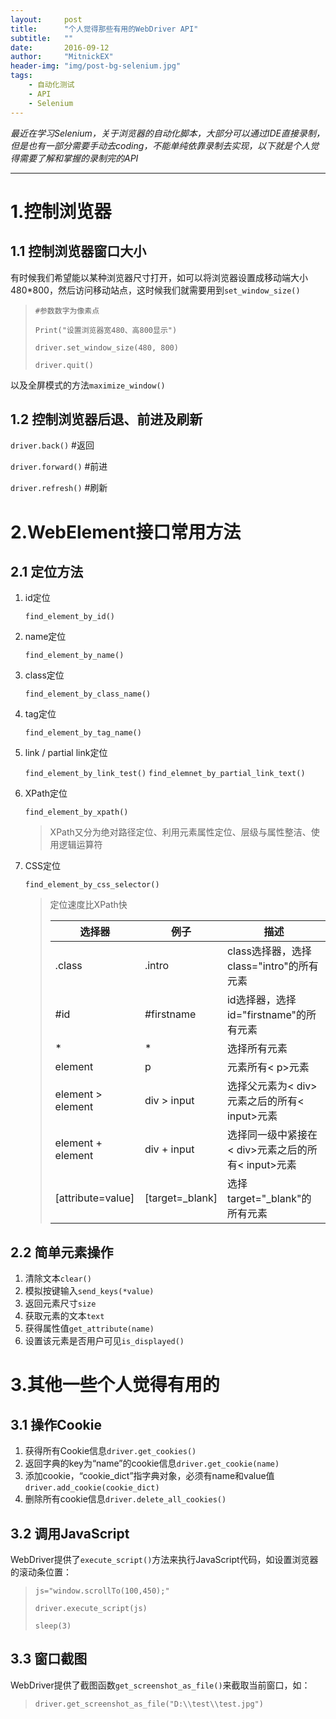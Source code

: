 ```yaml
---
layout:     post
title:      "个人觉得那些有用的WebDriver API"
subtitle:   ""
date:       2016-09-12
author:     "MitnickEX"
header-img: "img/post-bg-selenium.jpg"
tags:
    - 自动化测试
    - API
    - Selenium
---
```


*最近在学习Selenium，关于浏览器的自动化脚本，大部分可以通过IDE直接录制，但是也有一部分需要手动去coding，不能单纯依靠录制去实现，以下就是个人觉得需要了解和掌握的录制完的API*

****

# 1.控制浏览器 #

## 1.1 控制浏览器窗口大小 ##

有时候我们希望能以某种浏览器尺寸打开，如可以将浏览器设置成移动端大小480*800，然后访问移动站点，这时候我们就需要用到`set_window_size()`
> `#参数数字为像素点`
> 
> `Print("设置浏览器宽480、高800显示")`
> 
> `driver.set_window_size(480, 800)`
> 
> `driver.quit()`

以及全屏模式的方法`maximize_window()`

## 1.2 控制浏览器后退、前进及刷新 ##

`driver.back()` #返回

`driver.forward()` #前进

`driver.refresh()` #刷新


# 2.WebElement接口常用方法 #

## 2.1 定位方法 ##

1. id定位

	`find_element_by_id()`

2. name定位
 
	`find_element_by_name()`

3. class定位

	`find_element_by_class_name()`

4. tag定位

	`find_element_by_tag_name()`

5. link / partial link定位

	`find_element_by_link_test()`
	`find_elemnet_by_partial_link_text()`

6. XPath定位

	`find_element_by_xpath()` 
	>XPath又分为绝对路径定位、利用元素属性定位、层级与属性整洁、使用逻辑运算符

7. CSS定位

	`find_element_by_css_selector()`

	>定位速度比XPath快
	>
	>| 选择器  | 例子 | 描述 |
	>| ------------- | ------------- | ------------- |
	>| .class  | .intro  | class选择器，选择class="intro"的所有元素 |
	>| #id  | #firstname  | id选择器，选择id="firstname"的所有元素 |
	>| *  | *  | 选择所有元素 |
	>| element  | p  | 元素所有< p>元素 |
	>| element > element  | div > input  | 选择父元素为< div>元素之后的所有< input>元素 |
	>| element + element  | div + input  | 选择同一级中紧接在< div>元素之后的所有< input>元素 |
	>| [attribute=value]  | [target=_blank]  | 选择 target="_blank"的所有元素 |
			
## 2.2 简单元素操作 ##

1. 清除文本`clear()`
2. 模拟按键输入`send_keys(*value)`
3. 返回元素尺寸`size`
4. 获取元素的文本`text`
5. 获得属性值`get_attribute(name)`
6. 设置该元素是否用户可见`is_displayed()`

# 3.其他一些个人觉得有用的 #

## 3.1 操作Cookie ##

1. 获得所有Cookie信息`driver.get_cookies()`
2. 返回字典的key为“name”的cookie信息`driver.get_cookie(name)`
3. 添加cookie，“cookie_dict”指字典对象，必须有name和value值`driver.add_cookie(cookie_dict)`
4. 删除所有cookie信息`driver.delete_all_cookies()`

## 3.2 调用JavaScript ##

WebDriver提供了`execute_script()`方法来执行JavaScript代码，如设置浏览器的滚动条位置：
> `js="window.scrollTo(100,450);"`
> 
> `driver.execute_script(js)`
> 
> `sleep(3)`

## 3.3 窗口截图 ##

WebDriver提供了截图函数`get_screenshot_as_file()`来截取当前窗口，如：
> `driver.get_screenshot_as_file("D:\\test\\test.jpg")`

